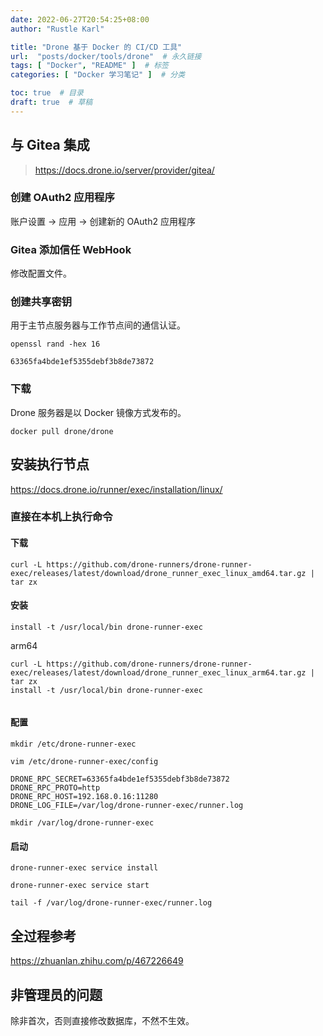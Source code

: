 ```yaml
---
date: 2022-06-27T20:54:25+08:00
author: "Rustle Karl"

title: "Drone 基于 Docker 的 CI/CD 工具"
url:  "posts/docker/tools/drone"  # 永久链接
tags: [ "Docker", "README" ]  # 标签
categories: [ "Docker 学习笔记" ]  # 分类

toc: true  # 目录
draft: true  # 草稿
---
```


## 与 Gitea 集成

> https://docs.drone.io/server/provider/gitea/

### 创建 OAuth2 应用程序

账户设置 -> 应用 -> 创建新的 OAuth2 应用程序

### Gitea 添加信任 WebHook

修改配置文件。

### 创建共享密钥

用于主节点服务器与工作节点间的通信认证。

```shell
openssl rand -hex 16
```

```
63365fa4bde1ef5355debf3b8de73872
```

### 下载

Drone 服务器是以 Docker 镜像方式发布的。

```shell
docker pull drone/drone
```

## 安装执行节点

https://docs.drone.io/runner/exec/installation/linux/

### 直接在本机上执行命令

#### 下载

```shell
curl -L https://github.com/drone-runners/drone-runner-exec/releases/latest/download/drone_runner_exec_linux_amd64.tar.gz | tar zx
```

#### 安装

```shell
install -t /usr/local/bin drone-runner-exec
```

arm64

```shell
curl -L https://github.com/drone-runners/drone-runner-exec/releases/latest/download/drone_runner_exec_linux_arm64.tar.gz | tar zx
install -t /usr/local/bin drone-runner-exec
```

```shell

```

#### 配置

```shell
mkdir /etc/drone-runner-exec
```

```shell
vim /etc/drone-runner-exec/config
```

```shell
DRONE_RPC_SECRET=63365fa4bde1ef5355debf3b8de73872
DRONE_RPC_PROTO=http
DRONE_RPC_HOST=192.168.0.16:11280
DRONE_LOG_FILE=/var/log/drone-runner-exec/runner.log
```

```shell
mkdir /var/log/drone-runner-exec
```

#### 启动

```shell
drone-runner-exec service install
```

```shell
drone-runner-exec service start
```

```shell
tail -f /var/log/drone-runner-exec/runner.log
```

## 全过程参考

https://zhuanlan.zhihu.com/p/467226649

## 非管理员的问题

除非首次，否则直接修改数据库，不然不生效。

```shell

```
